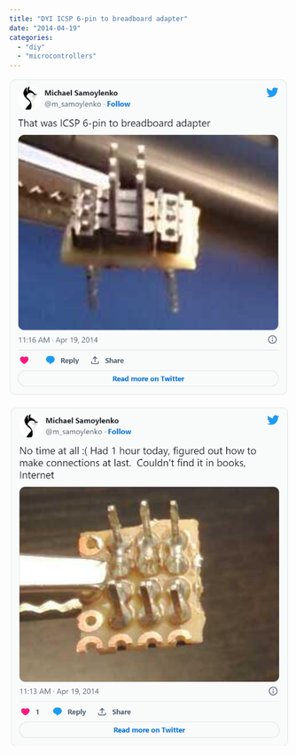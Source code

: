 ```yaml
---
title: "DYI ICSP 6-pin to breadboard adapter"
date: "2014-04-19"
categories:
  - "diy"
  - "microcontrollers"
---
```


![img.png](img.png)

![img_1.png](img_1.png)
